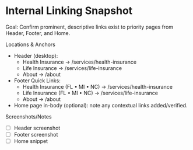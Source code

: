 # Internal Linking Snapshot

Goal: Confirm prominent, descriptive links exist to priority pages from Header, Footer, and Home.

Locations & Anchors
- Header (desktop):
  - Health Insurance → /services/health-insurance
  - Life Insurance → /services/life-insurance
  - About → /about
- Footer Quick Links:
  - Health Insurance (FL • MI • NC) → /services/health-insurance
  - Life Insurance (FL • MI • NC) → /services/life-insurance
  - About → /about
- Home page in-body (optional): note any contextual links added/verified.

Screenshots/Notes
- [ ] Header screenshot
- [ ] Footer screenshot
- [ ] Home snippet
